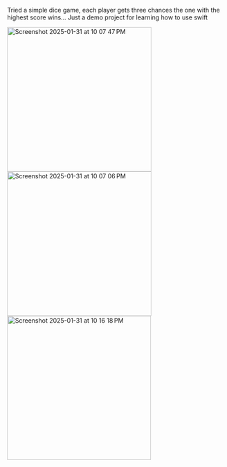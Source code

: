 Tried a simple dice game, each player gets three chances the one with the highest score wins... Just a demo project for learning how to use swift

<img width="333" alt="Screenshot 2025-01-31 at 10 07 47 PM" src="https://github.com/user-attachments/assets/c93617b9-b935-497c-ae77-68a09ff1c05c" />
<br />
<img width="333" alt="Screenshot 2025-01-31 at 10 07 06 PM" src="https://github.com/user-attachments/assets/611d4afe-1050-4e89-80dd-909f5035c5f7" />
<br />
<img width="332" alt="Screenshot 2025-01-31 at 10 16 18 PM" src="https://github.com/user-attachments/assets/80d24160-2f61-4486-9c8e-6e635af85194" />
